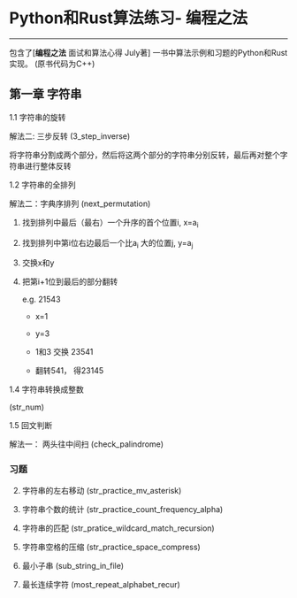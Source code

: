 # Python和Rust算法练习- 编程之法

---

包含了[**编程之法** 面试和算法心得 July著] 一书中算法示例和习题的Python和Rust实现。 (原书代码为C++)

## 第一章 字符串

1.1 字符串的旋转 

解法二: 三步反转 	 (3_step_inverse)

将字符串分割成两个部分，然后将这两个部分的字符串分别反转，最后再对整个字符串进行整体反转

1.2 字符串的全排列

解法二：字典序排列 (next_permutation)

1. 找到排列中最后（最右）一个升序的首个位置i,  x=a<sub>i</sub>

2. 找到排列中第i位右边最后一个比a<sub>i</sub> 大的位置j, y=a<sub>j</sub>

3. 交换x和y

4. 把第i+1位到最后的部分翻转

   e.g.  21543

   - x=1

   - y=3

   - 1和3 交换 23541

   - 翻转541， 得23145

1.4 字符串转换成整数 

(str_num)

1.5 回文判断

解法一： 两头往中间扫 (check_palindrome)

### 习题

2. 字符串的左右移动 (str_practice_mv_asterisk)

3. 字符串个数的统计 (str_practice_count_frequency_alpha)
4.  字符串的匹配 (str_pratice_wildcard_match_recursion)

5. 字符串空格的压缩 (str_practice_space_compress)

11. 最小子串 (sub_string_in_file)
12. 最长连续字符 (most_repeat_alphabet_recur)